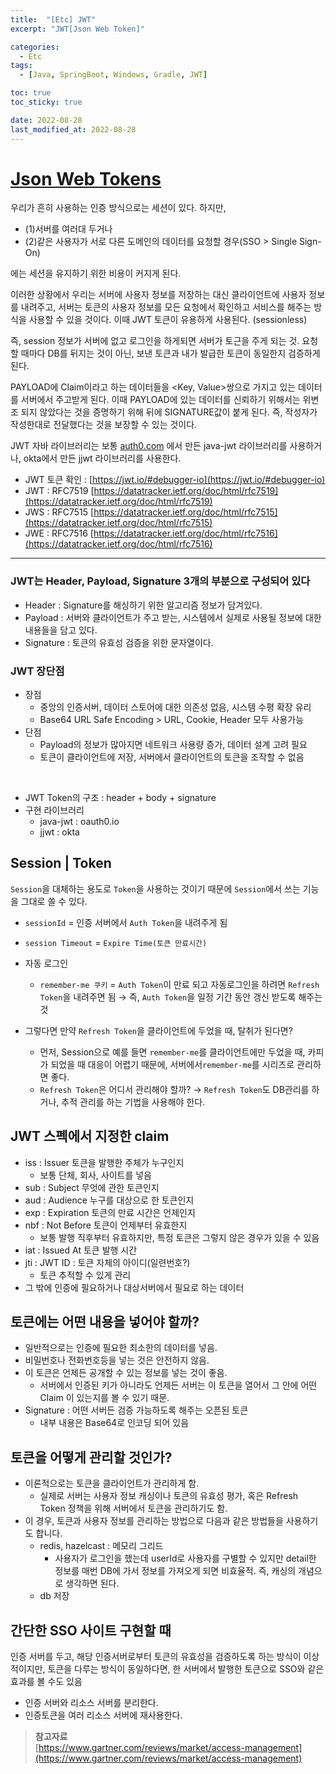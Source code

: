 ```yaml
---
title:  "[Etc] JWT" 
excerpt: "JWT[Json Web Token]"

categories:
  - Etc
tags:
  - [Java, SpringBoot, Windows, Gradle, JWT]

toc: true
toc_sticky: true

date: 2022-08-28
last_modified_at: 2022-08-28
---
```


# [Json Web Tokens](https://jwt.io/)

우리가 흔히 사용하는 인증 방식으로는 세션이 있다. 하지만, 

- (1)서버를 여러대 두거나
- (2)같은 사용자가 서로 다른 도메인의 데이터를 요청할 경우(SSO > Single Sign-On)

에는 세션을 유지하기 위한 비용이 커지게 된다.

이러한 상황에서 우리는 서버에 사용자 정보를 저장하는 대신 클라이언트에 사용자 정보를 내려주고, 서버는 토큰의 사용자 정보를 모든 요청에서 확인하고 서비스를 해주는 방식을 사용할 수 있을 것이다. 이때 JWT 토큰이 유용하게 사용된다. (sessionless)

즉, session 정보가 서버에 없고 로그인을 하게되면 서버가 토근을 주게 되는 것. 요청할 때마다 DB를 뒤지는 것이 아닌, 보낸 토큰과 내가 발급한 토큰이 동일한지 검증하게 된다. 

PAYLOAD에 Claim이라고 하는 데이터들을 <Key, Value>쌍으로 가지고 있는 데이터를 서버에서 주고받게 된다. 이때 PAYLOAD에 있는 데이터를 신뢰하기 위해서는 위변조 되지 않았다는 것을 증명하기 위해 뒤에 SIGNATURE값이 붙게 된다. 즉, 작성자가 작성한대로 전달했다는 것을 보장할 수 있는 것이다. 

JWT 자바 라이브러리는 보통 [auth0.com](http://auth0.com) 에서 만든 java-jwt 라이브러리를 사용하거나, okta에서 만든 jjwt 라이브러리를 사용한다. 

- JWT 토큰 확인 : [https://jwt.io/#debugger-io](https://jwt.io/#debugger-io)
- JWT : RFC7519 [https://datatracker.ietf.org/doc/html/rfc7519](https://datatracker.ietf.org/doc/html/rfc7519)
- JWS : RFC7515 [https://datatracker.ietf.org/doc/html/rfc7515](https://datatracker.ietf.org/doc/html/rfc7515)
- JWE : RFC7516 [https://datatracker.ietf.org/doc/html/rfc7516](https://datatracker.ietf.org/doc/html/rfc7516)

---

### JWT는 Header, Payload, Signature 3개의 부분으로 구성되어 있다

- Header : Signature를 해싱하기 위한 알고리즘 정보가 담겨있다.
- Payload : 서버와 클라이언트가 주고 받는, 시스템에서 실제로 사용될 정보에 대한 내용들을 담고 있다.
- Signature : 토큰의 유효성 검증을 위한 문자열이다.

### JWT 장단점

- 장점
    - 중앙의 인증서버, 데이터 스토어에 대한 의존성 없음, 시스템 수평 확장 유리
    - Base64 URL Safe Encoding > URL, Cookie, Header 모두 사용가능
- 단점
    - Payload의 정보가 많아지면 네트워크 사용량 증가, 데이터 설계 고려 필요
    - 토큰이 클라이언트에 저장, 서버에서 클라이언트의 토큰을 조작할 수 없음

<br>

- JWT Token의 구조 : header + body + signature
- 구현 라이브러리
    - java-jwt : oauth0.io
    - jjwt : okta

## Session | Token

`Session`을 대체하는 용도로 `Token`을 사용하는 것이기 때문에 `Session`에서 쓰는 기능을 그대로 쓸 수 있다. 

- `sessionId` = 인증 서버에서 `Auth Token`을 내려주게 됨
- `session Timeout` = `Expire Time(토큰 만료시간)`
- 자동 로그인
    - `remember-me 쿠키` =  `Auth Token`이 만료 되고 자동로그인을 하려면 `Refresh Token`을 내려주면 됨 → 즉, `Auth Token`을 일정 기간 동안 갱신 받도록 해주는 것

- 그렇다면 만약 `Refresh Token`을 클라이언트에 두었을 때, 탈취가 된다면?
    - 먼저, Session으로 예를 들면  `remember-me`를 클라이언트에만 두었을 때, 카피가 되었을 때 대응이 어렵기 때문에, 서버에서`remember-me`를  시리즈로 관리하면 좋다.
    - `Refresh Token`은 어디서 관리해야 할까? → `Refresh Token`도 DB관리를 하거나, 추적 관리를 하는 기법을 사용해야 한다.

## JWT 스펙에서 지정한 claim

- iss : Issuer 토큰을 발행한 주체가 누구인지
    - 보통 단체, 회사, 사이트를 넣음
- sub : Subject 무엇에 관한 토큰인지
- aud : Audience 누구를 대상으로 한 토큰인지
- exp : Expiration 토큰의 만료 시간은 언제인지
- nbf : Not Before 토큰이 언제부터 유효한지
    - 보통 발행 직후부터 유효하지만, 특정 토큰은 그렇지 않은 경우가 있을 수 있음
- iat : Issued At 토큰 발행 시간
- jti : JWT ID : 토큰 자체의 아이디(일련번호?)
    - 토큰 추적할 수 있게 관리
- 그 밖에 인증에 필요하거나 대상서버에서 필요로 하는 데이터

## 토큰에는 어떤 내용을 넣어야 할까?

- 일반적으로는 인증에 필요한 최소한의 데이터를 넣음.
- 비밀번호나 전화번호등을 넣는 것은 안전하지 않음.
- 이 토큰은 언제든 공개할 수 있는 정보를 넣는 것이 좋음.
    - 서버에서 인증된 키가 아니라도 언제든 서버는 이 토큰을 열어서 그 안에 어떤 Claim 이 있는지를 볼 수 있기 때문.
- Signature : 어떤 서버든 검증 가능하도록 해주는 오픈된 토큰
    - 내부 내용은 Base64로 인코딩 되어 있음

## 토큰을 어떻게 관리할 것인가?

- 이론적으로는 토큰을 클라이언트가 관리하게 함.
    - 실제로 서버는 사용자 정보 캐싱이나 토큰의 유효성 평가, 혹은 Refresh Token 정책을 위해 서버에서 토큰을 관리하기도 함.
- 이 경우, 토큰과 사용자 정보를 관리하는 방법으로 다음과 같은 방법들을 사용하기도 합니다.
    - redis, hazelcast : 메모리 그리드
        - 사용자가 로그인을 했는데 userId로 사용자를 구별할 수 있지만 detail한 정보를 매번 DB에 가서 정보를 가져오게 되면 비효율적. 즉, 캐싱의 개념으로 생각하면 된다.
    - db 저장

## 간단한 SSO 사이트 구현할 때

인증 서버를 두고, 해당 인증서버로부터 토큰의 유효성을 검증하도록 하는 방식이 이상적이지만, 토큰을 다루는 방식이 동일하다면, 한 서버에서 발행한 토큰으로 SSO와 같은 효과를 볼 수도 있음

- 인증 서버와 리소스 서버를 분리한다.
- 인증토큰을 여러 리소스 서버에 재사용한다.

> **참고자료**<br>
> [https://www.gartner.com/reviews/market/access-management](https://www.gartner.com/reviews/market/access-management)